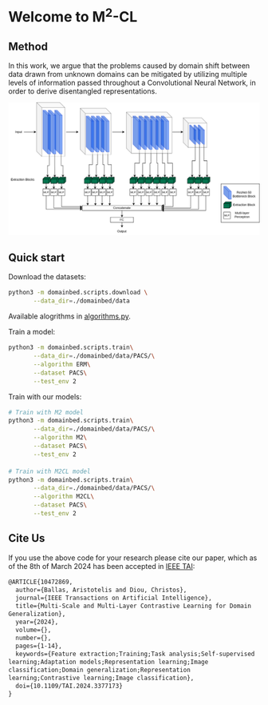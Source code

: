# Welcome to M<sup>2</sup>-CL

## Method
 In this work, we argue that the problems caused by
domain shift between data drawn from unknown domains can be mitigated
by utilizing multiple levels of information passed throughout a
Convolutional Neural Network, in order to derive disentangled
representations.

<img src="assets/m2cl_arch.png" alt="drawing"/>


## Quick start

Download the datasets:

```sh
python3 -m domainbed.scripts.download \
       --data_dir=./domainbed/data
```

Available alogrithms in [algorithms.py](./domainbed/algorithms.py). 

Train a model:

```sh
python3 -m domainbed.scripts.train\
       --data_dir=./domainbed/data/PACS/\
       --algorithm ERM\
       --dataset PACS\
       --test_env 2
```

Train with our models:

```sh 
# Train with M2 model 
python3 -m domainbed.scripts.train\
       --data_dir=./domainbed/data/PACS/\
       --algorithm M2\
       --dataset PACS\
       --test_env 2

# Train with M2CL model 
python3 -m domainbed.scripts.train\
       --data_dir=./domainbed/data/PACS/\
       --algorithm M2CL\
       --dataset PACS\
       --test_env 2
```


## Cite Us
If you use the above code for your research please cite our paper, which as of the 8th of March 2024 has been accepted in [IEEE TAI](https://ieeexplore.ieee.org/xpl/RecentIssue.jsp?punumber=9078688):
```citation
@ARTICLE{10472869,
  author={Ballas, Aristotelis and Diou, Christos},
  journal={IEEE Transactions on Artificial Intelligence}, 
  title={Multi-Scale and Multi-Layer Contrastive Learning for Domain Generalization}, 
  year={2024},
  volume={},
  number={},
  pages={1-14},
  keywords={Feature extraction;Training;Task analysis;Self-supervised learning;Adaptation models;Representation learning;Image classification;Domain generalization;Representation learning;Contrastive learning;Image classification},
  doi={10.1109/TAI.2024.3377173}
}
```
